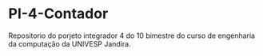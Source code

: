 # PI-4-Contador
Repositorio do porjeto integrador 4 do 10 bimestre do curso de engenharia da computação da UNIVESP Jandira.
